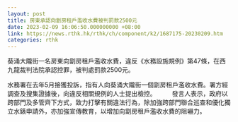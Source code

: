 ```yaml
---
layout: post
title: 房東承認向劏房租戶濫收水費被判罰款2500元
date: 2023-02-09 16:06:50.000000000 +08:00
link: https://news.rthk.hk/rthk/ch/component/k2/1687175-20230209.htm
categories: rthk
---
```


葵涌大隴街一名房東向劏房租戶濫收水費，違反《水務設施規例》第47條，在西九龍裁判法院承認控罪，被判處罰款2500元。

水務署在去年5月接獲投訴，指有人向葵涌大隴街一個劏房租戶濫收水費。署方經調查及搜集證據後，向違反相關規例的人士提出檢控。
　　 
發言人表示，政府以跨部門及多管齊下方式，致力打擊有關違法行為，除加強跨部門聯合巡查和優化獨立水錶申請外，亦加強宣傳教育，以增加向劏房租戶濫收水費的阻嚇力。
